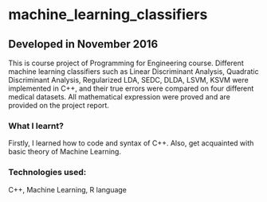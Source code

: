 # machine_learning_classifiers

## Developed in November 2016

This is course project of Programming for Engineering course. Different machine learning classifiers such as Linear Discriminant Analysis, Quadratic Discriminant Analysis, Regularized LDA, SEDC, DLDA, LSVM, KSVM were implemented in C++, and their true errors were compared on four different medical datasets. All mathematical expression were proved and are provided on the project report.

### What I learnt?

Firstly, I learned how to code and syntax of C++. Also, get acquainted with basic theory of Machine Learning.

### Technologies used:

C++, Machine Learning, R language
